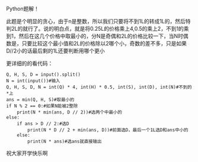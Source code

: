 Python题解！

此题是个明显的贪心，由于n是整数，所以我们只要将不到1L的转成1L的，然后特判2L的就行了。说的明白点，就是将0.25L的价格乘上4,0.5的乘上2，不到1的乘到1，然后在这几个价格中取最小的，分N是奇偶和2L的价格比较一下，当N时偶数是，只要比较这个最小值和2L的价格除以2哪个小，奇数的差不多，只是如果D//2小的话最后剩的1L还要判断用哪个更小

更详细的的看代码：
```
Q, H, S, D = input().split()
N = int(input())#输入
Q, H, S, D, N = int(Q) * 4, int(H) * 0.5, int(S), int(D), int(N)#不到的*上
ans = min(Q, H, S)#取最小的
if N % 2 == 0:#如果N能被2整除
    print(N * min(ans, D // 2))#选两个中最小的
else:
    if ans > D // 2:#选D
        print(N * D // 2 + min(ans, D))#前面选D，最后一个1L选D和ans中小的
    else:
        print(N * ans)#选ans就直接输出

```

祝大家开学快乐啊